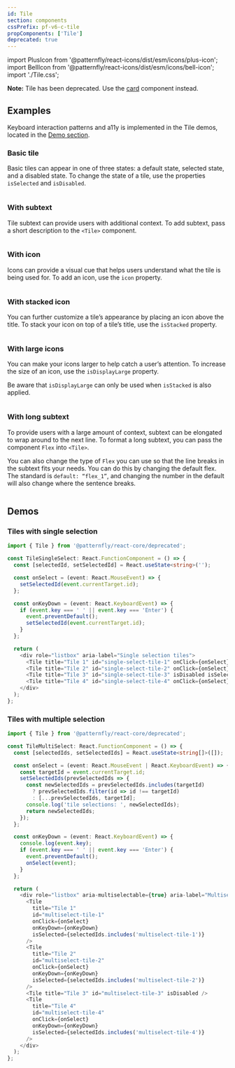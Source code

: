 ```yaml
---
id: Tile
section: components
cssPrefix: pf-v6-c-tile
propComponents: ['Tile']
deprecated: true
---
```


import PlusIcon from '@patternfly/react-icons/dist/esm/icons/plus-icon';
import BellIcon from '@patternfly/react-icons/dist/esm/icons/bell-icon';
import './Tile.css';

**Note:** Tile has been deprecated. Use the [card](/components/card#cards-as-tiles) component instead.

## Examples

Keyboard interaction patterns and a11y is implemented in the Tile demos, located in the [Demo section](/components/tile/react-demos).

### Basic tile

Basic tiles can appear in one of three states: a default state, selected state, and a disabled state. To change the state of a tile, use the properties `isSelected` and `isDisabled`.

```ts file="./TileBasic.tsx"

```

### With subtext

Tile subtext can provide users with additional context. To add subtext, pass a short description to the `<Tile>` component.

```ts file="./TileWithSubtext.tsx"

```

### With icon

Icons can provide a visual cue that helps users understand what the tile is being used for. To add an icon, use the `icon` property.

```ts file="./TileWithIcon.tsx"

```

### With stacked icon

You can further customize a tile’s appearance by placing an icon above the title. To stack your icon on top of a tile’s title, use the `isStacked` property.

```ts file="./TileStacked.tsx"

```

### With large icons

You can make your icons larger to help catch a user’s attention. To increase the size of an icon, use the `isDisplayLarge` property.

Be aware that `isDisplayLarge` can only be used when `isStacked` is also applied.

```ts file="./TileStackedWithLargeIcons.tsx"

```

### With long subtext

To provide users with a large amount of context, subtext can be elongated to wrap around to the next line. To format a long subtext, you can pass the component `Flex` into `<Tile>`.

You can also change the type of `Flex` you can use so that the line breaks in the subtext fits your needs. You can do this by changing the default flex. The standard is `default: “flex_1”`, and changing the number in the default will also change where the sentence breaks.

```ts file="./TileWithExtraContent.tsx"

```

## Demos

### Tiles with single selection

```ts
import { Tile } from '@patternfly/react-core/deprecated';

const TileSingleSelect: React.FunctionComponent = () => {
  const [selectedId, setSelectedId] = React.useState<string>('');

  const onSelect = (event: React.MouseEvent) => {
    setSelectedId(event.currentTarget.id);
  };

  const onKeyDown = (event: React.KeyboardEvent) => {
    if (event.key === ' ' || event.key === 'Enter') {
      event.preventDefault();
      setSelectedId(event.currentTarget.id);
    }
  };

  return (
    <div role="listbox" aria-label="Single selection tiles">
      <Tile title="Tile 1" id="single-select-tile-1" onClick={onSelect} onKeyDown={onKeyDown} isSelected={selectedId === 'single-select-tile-1'} />
      <Tile title="Tile 2" id="single-select-tile-2" onClick={onSelect} onKeyDown={onKeyDown} isSelected={selectedId === 'single-select-tile-2'} />
      <Tile title="Tile 3" id="single-select-tile-3" isDisabled isSelected={selectedId === 'single-select-tile-3'} />
      <Tile title="Tile 4" id="single-select-tile-4" onClick={onSelect} onKeyDown={onKeyDown} isSelected={selectedId === 'single-select-tile-4'} />
    </div>
  );
};
```

### Tiles with multiple selection

```ts
import { Tile } from '@patternfly/react-core/deprecated';

const TileMultiSelect: React.FunctionComponent = () => {
  const [selectedIds, setSelectedIds] = React.useState<string[]>([]);

  const onSelect = (event: React.MouseEvent | React.KeyboardEvent) => {
    const targetId = event.currentTarget.id;
    setSelectedIds(prevSelectedIds => {
      const newSelectedIds = prevSelectedIds.includes(targetId)
        ? prevSelectedIds.filter(id => id !== targetId)
        : [...prevSelectedIds, targetId];
      console.log('tile selections: ', newSelectedIds);
      return newSelectedIds;
    });
  };

  const onKeyDown = (event: React.KeyboardEvent) => {
    console.log(event.key);
    if (event.key === ' ' || event.key === 'Enter') {
      event.preventDefault();
      onSelect(event);
    }
  };

  return (
    <div role="listbox" aria-multiselectable={true} aria-label="Multiselectable tiles">
      <Tile
        title="Tile 1"
        id="multiselect-tile-1"
        onClick={onSelect}
        onKeyDown={onKeyDown}
        isSelected={selectedIds.includes('multiselect-tile-1')}
      />
      <Tile
        title="Tile 2"
        id="multiselect-tile-2"
        onClick={onSelect}
        onKeyDown={onKeyDown}
        isSelected={selectedIds.includes('multiselect-tile-2')}
      />
      <Tile title="Tile 3" id="multiselect-tile-3" isDisabled />
      <Tile
        title="Tile 4"
        id="multiselect-tile-4"
        onClick={onSelect}
        onKeyDown={onKeyDown}
        isSelected={selectedIds.includes('multiselect-tile-4')}
      />
    </div>
  );
};
```
